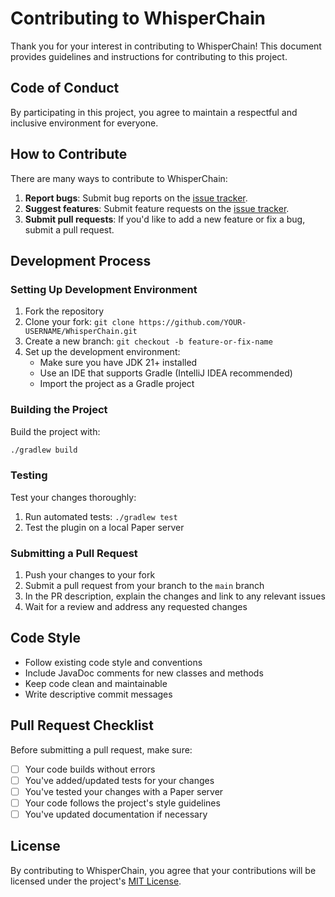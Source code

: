 # Contributing to WhisperChain

Thank you for your interest in contributing to WhisperChain! This document provides guidelines and instructions for contributing to this project.

## Code of Conduct

By participating in this project, you agree to maintain a respectful and inclusive environment for everyone.

## How to Contribute

There are many ways to contribute to WhisperChain:

1. **Report bugs**: Submit bug reports on the [issue tracker](https://github.com/Amineos/WhisperChain/issues).
2. **Suggest features**: Submit feature requests on the [issue tracker](https://github.com/Amineos/WhisperChain/issues).
3. **Submit pull requests**: If you'd like to add a new feature or fix a bug, submit a pull request.

## Development Process

### Setting Up Development Environment

1. Fork the repository
2. Clone your fork: `git clone https://github.com/YOUR-USERNAME/WhisperChain.git`
3. Create a new branch: `git checkout -b feature-or-fix-name`
4. Set up the development environment:
   - Make sure you have JDK 21+ installed
   - Use an IDE that supports Gradle (IntelliJ IDEA recommended)
   - Import the project as a Gradle project

### Building the Project

Build the project with:

```bash
./gradlew build
```

### Testing

Test your changes thoroughly:

1. Run automated tests: `./gradlew test`
2. Test the plugin on a local Paper server

### Submitting a Pull Request

1. Push your changes to your fork
2. Submit a pull request from your branch to the `main` branch
3. In the PR description, explain the changes and link to any relevant issues
4. Wait for a review and address any requested changes

## Code Style

- Follow existing code style and conventions
- Include JavaDoc comments for new classes and methods
- Keep code clean and maintainable
- Write descriptive commit messages

## Pull Request Checklist

Before submitting a pull request, make sure:

- [ ] Your code builds without errors
- [ ] You've added/updated tests for your changes
- [ ] You've tested your changes with a Paper server
- [ ] Your code follows the project's style guidelines
- [ ] You've updated documentation if necessary

## License

By contributing to WhisperChain, you agree that your contributions will be licensed under the project's [MIT License](LICENSE). 
